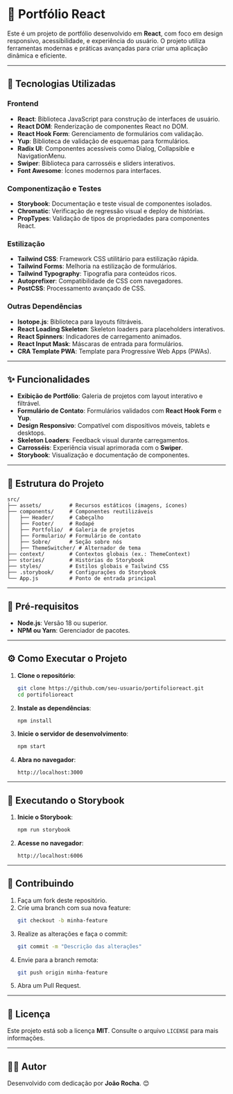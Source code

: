 ﻿# 📂 Portfólio React

Este é um projeto de portfólio desenvolvido em **React**, com foco em design responsivo, acessibilidade, e experiência do usuário. O projeto utiliza ferramentas modernas e práticas avançadas para criar uma aplicação dinâmica e eficiente.

---

## 🚀 Tecnologias Utilizadas

### **Frontend**
- **React**: Biblioteca JavaScript para construção de interfaces de usuário.
- **React DOM**: Renderização de componentes React no DOM.
- **React Hook Form**: Gerenciamento de formulários com validação.
- **Yup**: Biblioteca de validação de esquemas para formulários.
- **Radix UI**: Componentes acessíveis como Dialog, Collapsible e NavigationMenu.
- **Swiper**: Biblioteca para carrosséis e sliders interativos.
- **Font Awesome**: Ícones modernos para interfaces.

### **Componentização e Testes**
- **Storybook**: Documentação e teste visual de componentes isolados.
- **Chromatic**: Verificação de regressão visual e deploy de histórias.
- **PropTypes**: Validação de tipos de propriedades para componentes React.

### **Estilização**
- **Tailwind CSS**: Framework CSS utilitário para estilização rápida.
- **Tailwind Forms**: Melhoria na estilização de formulários.
- **Tailwind Typography**: Tipografia para conteúdos ricos.
- **Autoprefixer**: Compatibilidade de CSS com navegadores.
- **PostCSS**: Processamento avançado de CSS.

### **Outras Dependências**
- **Isotope.js**: Biblioteca para layouts filtráveis.
- **React Loading Skeleton**: Skeleton loaders para placeholders interativos.
- **React Spinners**: Indicadores de carregamento animados.
- **React Input Mask**: Máscaras de entrada para formulários.
- **CRA Template PWA**: Template para Progressive Web Apps (PWAs).

---

## ✨ Funcionalidades

- **Exibição de Portfólio**: Galeria de projetos com layout interativo e filtrável.
- **Formulário de Contato**: Formulários validados com **React Hook Form** e **Yup**.
- **Design Responsivo**: Compatível com dispositivos móveis, tablets e desktops.
- **Skeleton Loaders**: Feedback visual durante carregamentos.
- **Carrosséis**: Experiência visual aprimorada com o **Swiper**.
- **Storybook**: Visualização e documentação de componentes.

---

## 📂 Estrutura do Projeto

```plaintext
src/
├── assets/         # Recursos estáticos (imagens, ícones)
├── components/     # Componentes reutilizáveis
│   ├── Header/     # Cabeçalho
│   ├── Footer/     # Rodapé
│   ├── Portfolio/  # Galeria de projetos
│   ├── Formulario/ # Formulário de contato
│   ├── Sobre/      # Seção sobre nós
│   ├── ThemeSwitcher/ # Alternador de tema
├── context/        # Contextos globais (ex.: ThemeContext)
├── stories/        # Histórias do Storybook
├── styles/         # Estilos globais e Tailwind CSS
├── .storybook/     # Configurações do Storybook
└── App.js          # Ponto de entrada principal
```

---

## 🔄 Pré-requisitos

- **Node.js**: Versão 18 ou superior.
- **NPM ou Yarn**: Gerenciador de pacotes.

---

## ⚙️ Como Executar o Projeto

1. **Clone o repositório**:
   ```bash
   git clone https://github.com/seu-usuario/portifolioreact.git
   cd portifolioreact
   ```

2. **Instale as dependências**:
   ```bash
   npm install
   ```

3. **Inicie o servidor de desenvolvimento**:
   ```bash
   npm start
   ```

4. **Abra no navegador**:
   ```
   http://localhost:3000
   ```

---

## 📖 Executando o Storybook

1. **Inicie o Storybook**:
   ```bash
   npm run storybook
   ```

2. **Acesse no navegador**:
   ```
   http://localhost:6006
   ```

---

## 🚩 Contribuindo

1. Faça um fork deste repositório.
2. Crie uma branch com sua nova feature:
   ```bash
   git checkout -b minha-feature
   ```
3. Realize as alterações e faça o commit:
   ```bash
   git commit -m "Descrição das alterações"
   ```
4. Envie para a branch remota:
   ```bash
   git push origin minha-feature
   ```
5. Abra um Pull Request.

---

## 📄 Licença

Este projeto está sob a licença **MIT**. Consulte o arquivo `LICENSE` para mais informações.

---

## 👨‍💻 Autor

Desenvolvido com dedicação por **João Rocha**. 😊

